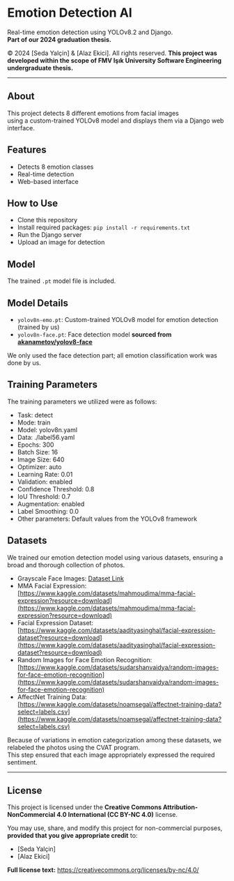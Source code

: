 # Emotion Detection AI

Real-time emotion detection using YOLOv8.2 and Django.  
**Part of our 2024 graduation thesis.**

© 2024 [Seda Yalçin] & [Alaz Ekici]. All rights reserved.
**This project was developed within the scope of FMV Işık University Software Engineering undergraduate thesis.**

---

## About

This project detects 8 different emotions from facial images  
using a custom-trained YOLOv8 model and displays them via a Django web interface.

## Features
- Detects 8 emotion classes
- Real-time detection
- Web-based interface

## How to Use
- Clone this repository
- Install required packages: `pip install -r requirements.txt`
- Run the Django server
- Upload an image for detection

## Model
The trained `.pt` model file is included.

## Model Details

- `yolov8n-emo.pt`: Custom-trained YOLOv8 model for emotion detection (trained by us)
- `yolov8n-face.pt`: Face detection model **sourced from [akanametov/yolov8-face](https://github.com/akanametov/yolov8-face)**

We only used the face detection part; all emotion classification work was done by us.

## Training Parameters

The training parameters we utilized were as follows:

- Task: detect  
- Mode: train  
- Model: yolov8n.yaml  
- Data: ./label56.yaml  
- Epochs: 300  
- Batch Size: 16  
- Image Size: 640  
- Optimizer: auto  
- Learning Rate: 0.01  
- Validation: enabled  
- Confidence Threshold: 0.8  
- IoU Threshold: 0.7  
- Augmentation: enabled  
- Label Smoothing: 0.0  
- Other parameters: Default values from the YOLOv8 framework

## Datasets

We trained our emotion detection model using various datasets, ensuring a broad and thorough collection of photos.

- Grayscale Face Images: [Dataset Link](https://www.kaggle.com/datasets/geolek/grayscale-face-images)  
- MMA Facial Expression: [https://www.kaggle.com/datasets/mahmoudima/mma-facial-expression?resource=download](https://www.kaggle.com/datasets/mahmoudima/mma-facial-expression?resource=download)  
- Facial Expression Dataset: [https://www.kaggle.com/datasets/aadityasinghal/facial-expression-dataset?resource=download](https://www.kaggle.com/datasets/aadityasinghal/facial-expression-dataset?resource=download)  
- Random Images for Face Emotion Recognition: [https://www.kaggle.com/datasets/sudarshanvaidya/random-images-for-face-emotion-recognition](https://www.kaggle.com/datasets/sudarshanvaidya/random-images-for-face-emotion-recognition)  
- AffectNet Training Data: [https://www.kaggle.com/datasets/noamsegal/affectnet-training-data?select=labels.csv](https://www.kaggle.com/datasets/noamsegal/affectnet-training-data?select=labels.csv)  

Because of variations in emotion categorization among these datasets, we relabeled the photos using the CVAT program.  
This step ensured that each image appropriately expressed the required sentiment.

---

## License

This project is licensed under the **Creative Commons Attribution-NonCommercial 4.0 International (CC BY-NC 4.0)** license.

You may use, share, and modify this project for non-commercial purposes, **provided that you give appropriate credit** to:

- [Seda Yalçin]
- [Alaz Ekici]

**Full license text:** https://creativecommons.org/licenses/by-nc/4.0/

